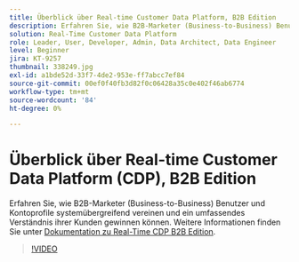 ```yaml
---
title: Überblick über Real-time Customer Data Platform, B2B Edition
description: Erfahren Sie, wie B2B-Marketer (Business-to-Business) Benutzer und Kontoprofile systemübergreifend vereinen und ein umfassendes Verständnis ihrer Kunden gewinnen können.
solution: Real-Time Customer Data Platform
role: Leader, User, Developer, Admin, Data Architect, Data Engineer
level: Beginner
jira: KT-9257
thumbnail: 338249.jpg
exl-id: a1bde52d-33f7-4de2-953e-ff7abcc7ef84
source-git-commit: 00ef0f40fb3d82f0c06428a35c0e402f46ab6774
workflow-type: tm+mt
source-wordcount: '84'
ht-degree: 0%

---
```


# Überblick über Real-time Customer Data Platform (CDP), B2B Edition

Erfahren Sie, wie B2B-Marketer (Business-to-Business) Benutzer und Kontoprofile systemübergreifend vereinen und ein umfassendes Verständnis ihrer Kunden gewinnen können. Weitere Informationen finden Sie unter [Dokumentation zu Real-Time CDP B2B Edition](https://experienceleague.adobe.com/docs/experience-platform/rtcdp/b2b-overview.html).

>[!VIDEO](https://video.tv.adobe.com/v/338249?learn=on)
